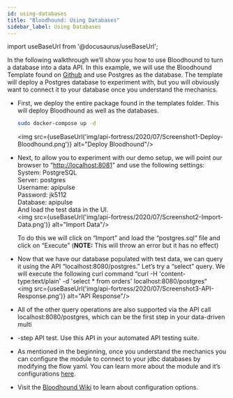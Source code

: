 ```yaml
---
id: using-databases
title: "Bloodhound: Using Databases"
sidebar_label: Using Databases
---
```


import useBaseUrl from '@docusaurus/useBaseUrl';

In the following walkthrough we’ll show you how to use Bloodhound to turn a database into a data API. In this example, we will use the Bloodhound Template found on [Github](https://github.com/apifortress/Bloodhound-templates/tree/master/bloodhound_databases) and use Postgres as the database. The template will deploy a Postgres database to experiment with, but you will obviously want to connect it to your database once you understand the mechanics.

- First, we deploy the entire package found in the templates folder. This will deploy Bloodhound as well as the databases.
  ```bash
  sudo docker-compose up -d
  ```
  <img src={useBaseUrl('img/api-fortress/2020/07/Screenshot1-Deploy-Bloodhound.png')} alt="Deploy Bloodhound"/>

- Next, to allow you to experiment with our demo setup, we will point our browser to “[http://localhost:8081](http://localhost:8081)” and use the following settings:  
    System: PostgreSQL  
    Server: postgres  
    Username: apipulse  
    Password: jk5112  
    Database: apipulse  
    And load the test data in the UI.  
    <img src={useBaseUrl('img/api-fortress/2020/07/Screenshot2-Import-Data.png')} alt="Import Data"/>

    To do this we will click on “Import” and load the “postgres.sql” file and click on “Execute” (**NOTE:** This will throw an error but it has no effect)

- Now that we have our database populated with test data, we can query it using the API “localhost:8080/postgres.” Let’s try a “select” query. We will execute the following curl command “curl -H 'content-type:text/plain' -d 'select \* from orders' localhost:8080/postgres“  
    <img src={useBaseUrl('img/api-fortress/2020/07/Screenshot3-API-Response.png')} alt="API Response"/>

- All of the other query operations are also supported via the API call localhost:8080/postgres, which can be the first step in your data-driven multi
- \-step API test. Use this API in your automated API testing suite.
- As mentioned in the beginning, once you understand the mechanics you can configure the module to connect to your jdbc databases by modifying the flow yaml. You can learn more about the module and it’s configurations [here](https://github.com/apifortress/Bloodhound-templates/tree/master/bloodhound_databases).
- Visit the [Bloodhound Wiki](https://github.com/apifortress/Bloodhound/wiki) to learn about configuration options.
